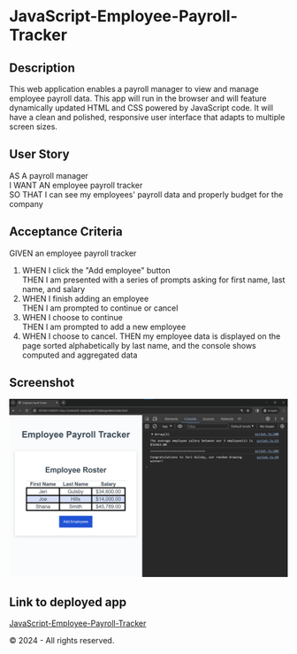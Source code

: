# JavaScript-Employee-Payroll-Tracker

## Description
This web application enables a payroll manager to view and manage employee payroll data. This app will run in the browser and will feature dynamically updated HTML and CSS powered by JavaScript code. It will have a clean and polished, responsive user interface that adapts to multiple screen sizes.

## User Story
AS A payroll manager  
I WANT AN employee payroll tracker  
SO THAT I can see my employees' payroll data and properly budget for the company  

## Acceptance Criteria
GIVEN an employee payroll tracker  
1. WHEN I click the "Add employee" button  
THEN I am presented with a series of prompts asking for first name, last name, and salary  
2. WHEN I finish adding an employee  
THEN I am prompted to continue or cancel  
3. WHEN I choose to continue  
THEN I am prompted to add a new employee  
4. WHEN I choose to cancel. 
THEN my employee data is displayed on the page sorted alphabetically by last name, and the console shows computed and aggregated data

## Screenshot
![Screenshot of JavaScript-Employee-Payroll-Tracker app](Assets/03-javascript-homework-console-demo.png)

## Link to deployed app
[JavaScript-Employee-Payroll-Tracker](https://ngojohn2002.github.io/JavaScript-Employee-Payroll-Tracker/)
  
  
  
&copy; 2024 - All rights reserved.